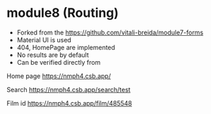 # module8 (Routing)

- Forked from the https://github.com/vitali-breida/module7-forms
- Material UI is used
- 404, HomePage are implemented
- No results are by default
- Can be verified directly from

Home page
https://nmph4.csb.app/

Search
https://nmph4.csb.app/search/test

Film id
https://nmph4.csb.app/film/485548
